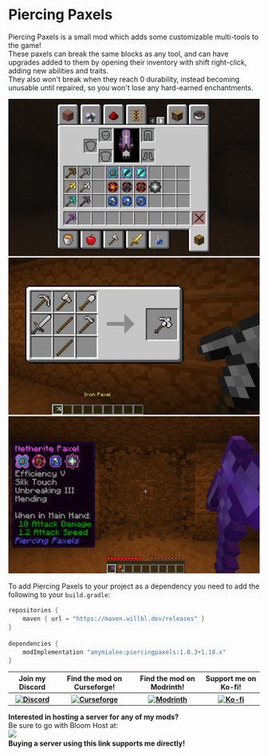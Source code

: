 # Piercing Paxels
Piercing Paxels is a small mod which adds some customizable multi-tools to the game!  
These paxels can break the same blocks as any tool, and can have upgrades added to them by opening their inventory with shift right-click, adding new abilities and traits.  
They also won't break when they reach 0 durability, instead becoming unusable until repaired, so you won't lose any hard-earned enchantments.  

<img src="https://github.com/AmyMialeeMods/piercing-paxels/raw/main/assets/items.png" alt="The Mod's Items.">  
<img src="https://github.com/AmyMialeeMods/piercing-paxels/raw/main/assets/recipe.png" alt="The Paxel Recipe.">  
<img src="https://github.com/AmyMialeeMods/piercing-paxels/raw/main/assets/max.png" alt="Peak Paxel.">  

To add Piercing Paxels to your project as a dependency you need to add the following to your `build.gradle`:
```gradle
repositories {
	maven { url = "https://maven.willbl.dev/releases" }
}

dependencies {
	modImplementation "amymialee:piercingpaxels:1.0.3+1.18.x"
}
```

<table align="center">
    <tr>
        <th><b>Join my Discord</b></th>
        <th><b>Find the mod on Curseforge!</b></th>
        <th><b>Find the mod on Modrinth!</b></th>
        <th><b>Support me on Ko-fi!</b></th>
    </tr>
    <tr>
        <th>
            <a href="http://discord.amymialee.xyz">
                <img src="https://cdn.discordapp.com/attachments/793182374410059887/924000460292104282/3437c10597c1526c3dbd98c737c2bcae.svg" width="150" height="150" alt="Discord">
            </a>
        </th>
        <th>
            <a href="https://www.curseforge.com/minecraft/mc-mods/piercing-paxels">
                <img src="https://cdn.discordapp.com/attachments/793182374410059887/923990008543711282/anvil.svg" width="150" height="150" alt="Curseforge">
            </a>
        </th>
        <th>
            <a href="https://modrinth.com/mod/piercing-paxels">
                <img src="https://docs.modrinth.com/img/logo.svg" width="150" height="150" alt="Modrinth">
            </a>
        </th>
        <th>
            <a href="http://kofi.amymialee.xyz">
                <img src="https://storage.ko-fi.com/cdn/kofi_stroke_cup.svg" width="150" height="150" alt="Ko-fi">
            </a>
        </th>
    </tr>
</table>

<b>Interested in hosting a server for any of my mods?</b>  
Be sure to go with Bloom Host at:  
<a href="http://bloom.amymialee.xyz">
<img src="https://i.imgur.com/h4556XW.gif">
</a>  
<b>Buying a server using this link supports me directly!</b>